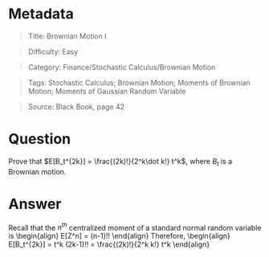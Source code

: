 # Metadata
> Title: Brownian Motion I

> Difficulty: Easy

> Category: Finance/Stochastic Calculus/Brownian Motion

> Tags: Stochastic Calculus; Brownian Motion; Moments of Brownian Motion; Moments of Gaussian Random Variable

> Source: Black Book, page 42

# Question
Prove that $E[B_t^{2k}] = \frac{(2k)!}{2^k\dot k!} t^k$, where $B_t$ is a Brownian motion.

# Answer
Recall that the $n^{th}$ centralized moment of a standard normal random variable is
\begin{align}
    E[Z^n] = (n-1)!!
\end{align}
Therefore,
\begin{align}
    E[B_t^{2k}] = t^k (2k-1)!! = \frac{(2k)!}{2^k k!} t^k
\end{align}
